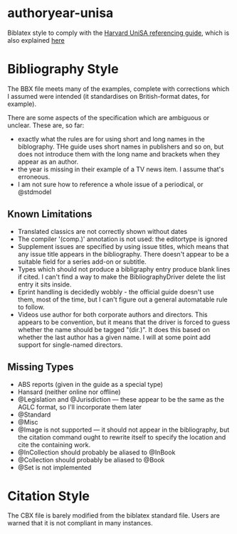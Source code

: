 # authoryear-unisa
Biblatex style to comply with the  [Harvard UniSA referencing guide](https://lo.unisa.edu.au/pluginfile.php/438774/mod_book/chapter/39173/HRG%20January%202015%20final%20version.pdf), which is also explained [here](https://roadmap.unisa.edu.au)

# Bibliography Style
The BBX file meets many of the examples, complete with corrections which I assumed were intended (it standardises on British-format dates, for example).

There are some aspects of the specification which are ambiguous or unclear. These are, so far:
* exactly what the rules are for using short and long names in the biblography. THe guide uses short names in publishers and so on, but does not introduce them with the long name and brackets when they appear as an author.
* the year is missing in their example of a TV news item. I assume that's erroneous.
* I am not sure how to reference a whole issue of a periodical, or @stdmodel

## Known Limitations
* Translated classics are not correctly shown without dates
* The compiler '(comp.)' annotation is not used: the editortype is ignored
* Supplement issues are specified by using issue titles, which means that any issue title appears in the bibliography. There doesn't appear to be a suitable field for a series add-on or subtitle.
* Types which should not produce a bibligraphy entry produce blank lines if cited. I can't find a way to make the BibliographyDriver delete the list entry it sits inside.
* Eprint handling is decidedly wobbly - the official guide doesn't use them, most of the time, but I can't figure out a general automatable rule to follow.
* Videos use author for both corporate authors and directors. This appears to be convention, but it means that the driver is forced to guess whether the name should be tagged "(dir.)". It does this based on whether the last author has a given name. I will at some point add support for single-named directors.

## Missing Types
* ABS reports (given in the guide as a special type)
* Hansard (neither online nor offline)
* @Legislation and @Jurisdiction — these appear to be the same as the AGLC format, so I'll incorporate them later
* @Standard
* @Misc
* @Image is not supported — it should not appear in the bibliography, but the citation command ought to rewrite itself to specify the location and cite the containing work.
* @InCollection should probably be aliased to @InBook
* @Collection should probably be aliased to @Book
* @Set is not implemented


# Citation Style
The CBX file is barely modified from the biblatex standard file. Users are warned that it is not compliant in many instances.